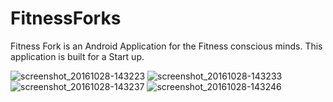 # FitnessForks

Fitness Fork is an Android Application for the Fitness conscious minds. This application is built for a Start up.

![screenshot_20161028-143223](https://cloud.githubusercontent.com/assets/16793070/19801269/2ae42764-9d1c-11e6-8962-57edeb7b05b3.png)
![screenshot_20161028-143233](https://cloud.githubusercontent.com/assets/16793070/19801270/2ae8f8fc-9d1c-11e6-93de-307b6e545ed4.png)
![screenshot_20161028-143237](https://cloud.githubusercontent.com/assets/16793070/19801271/2af02668-9d1c-11e6-93d6-032a97100097.png)
![screenshot_20161028-143246](https://cloud.githubusercontent.com/assets/16793070/19801272/2af70244-9d1c-11e6-83f0-5ed643d8ef24.png)
